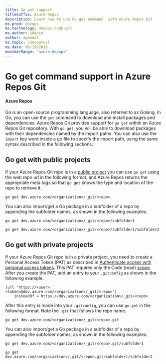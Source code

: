```yaml
---
title: Go get support
titleSuffix: Azure Repos
description: Learn how to use Go get command  with Azure Repos Git
ms.prod: devops
ms.technology: devops-code-git 
ms.author: sdanie
author: apawast
ms.topic: conceptual
ms.date: 06/19/2019
monikerRange: 'azure-devops'
---
```


# Go get command support in Azure Repos Git

#### Azure Repos

Go is an open-source programming language, also referred to as Golang. 
In Go, you can use the `get` command to download and install packages and dependencies. 
Azure Repos Git provides support for `go get` within an Azure Repos Git repository. 
With `go get`, you will be able to download packages with their dependencies named by the import paths. 
You can also use the `import` key word inside a go file to specify the import path, using the 
same syntax described in the following sections.

## Go get with public projects

If your Azure Repos Git repo is in a [public project](../../organizations/public/about-public-projects.md) 
you can use `go get` using the web repo url in the following format, 
and Azure Repos returns the appropriate meta tags so that `go get` knows 
the type and location of the repo to retrieve it.

```
go get dev.azure.com/<organization>/_git/<repo>
```

You can also import/get a Go package in a subfolder of a repo by appending 
the subfolder names, as shown in the following examples.

```
go get dev.azure.com/<organization>/_git/<repo>/subfolder1

go get dev.azure.com/<organization>/_git/<repo>/subfolder1/subfolder2
```

## Go get with private projects

If your Azure Repos Git repo is in a private project, you need to create a Personal 
Access Token (PAT) as described in 
[Authenticate access with personal access tokens](../../organizations/accounts/use-personal-access-tokens-to-authenticate.md). This PAT requires only the Code (read) 
[scope](../../integrate/get-started/authentication/oauth.md#scopes).
After you create the PAT, add an entry to your `.gitconfig` as shown in the following example.

```
[url "https://<user>:<token>@dev.azure.com/<organization>/_git/<repo>"]
    insteadOf = https://dev.azure.com/<organization>/_git/<repo>
```

After this entry is made into your `.gitconfig`, you can use `go get` 
in the following format. Note the `.git` that follows the repo name.

```
go get dev.azure.com/<organization>/_git/<repo>.git
```

You can also import/get a Go package in a subfolder of a repo by appending the subfolder 
names, as shown in the following examples.

```
go get dev.azure.com/<organization>/_git/<repo>.git/subfolder1

go get dev.azure.com/<organization>/_git/<repo>.git/subfolder1/subfolder2
```


